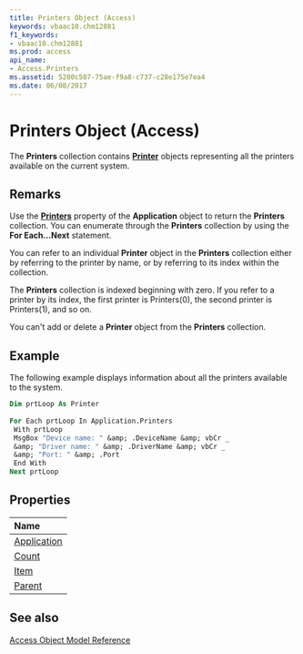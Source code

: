 ```yaml
---
title: Printers Object (Access)
keywords: vbaac10.chm12881
f1_keywords:
- vbaac10.chm12881
ms.prod: access
api_name:
- Access.Printers
ms.assetid: 5200c507-75ae-f9a8-c737-c28e175e7ea4
ms.date: 06/08/2017
---
```



# Printers Object (Access)

The  **Printers** collection contains **[Printer](Access.Printer.md)** objects representing all the printers available on the current system.


## Remarks

Use the  **[Printers](Access.Application.Printers.md)** property of the **Application** object to return the **Printers** collection. You can enumerate through the **Printers** collection by using the **For Each...Next** statement.

You can refer to an individual  **Printer** object in the **Printers** collection either by referring to the printer by name, or by referring to its index within the collection.

The  **Printers** collection is indexed beginning with zero. If you refer to a printer by its index, the first printer is Printers(0), the second printer is Printers(1), and so on.

You can't add or delete a  **Printer** object from the **Printers** collection.


## Example

The following example displays information about all the printers available to the system.


```vb
Dim prtLoop As Printer 
 
For Each prtLoop In Application.Printers 
 With prtLoop 
 MsgBox "Device name: " &amp; .DeviceName &amp; vbCr _ 
 &amp; "Driver name: " &amp; .DriverName &amp; vbCr _ 
 &amp; "Port: " &amp; .Port 
 End With 
Next prtLoop
```


## Properties



|**Name**|
|:-----|
|[Application](Access.Printers.Application.md)|
|[Count](Access.Printers.Count.md)|
|[Item](Access.Printers.Item.md)|
|[Parent](Access.Printers.Parent.md)|

## See also


[Access Object Model Reference](./overview/Access/object-model.md)
